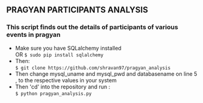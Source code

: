 ## PRAGYAN PARTICIPANTS ANALYSIS  
### This script finds out the details of participants of various events in pragyan  
* Make sure you have SQLalchemy installed   
OR  ``` $ sudo pip install sqlalchemy ```  
* Then:  
``` $ git clone https://github.com/shravan97/pragyan_analysis ```  
* Then change mysql_uname and mysql_pwd and databasename on line 5 , to the respective values in your system  
* Then 'cd' into the repository and run :  
``` $ python pragyan_analysis.py ```  




